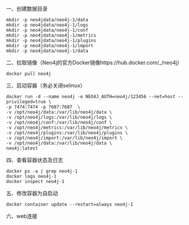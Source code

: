 一、创建数据目录
```
mkdir -p neo4jdata/neo4j-1/data
mkdir -p neo4jdata/neo4j-1/logs
mkdir -p neo4jdata/neo4j-1/conf
mkdir -p neo4jdata/neo4j-1/metrics
mkdir -p neo4jdata/neo4j-1/plugins
mkdir -p neo4jdata/neo4j-1/import
mkdir -p neo4jdata/neo4j-1/data
```

二、拉取镜像（Neo4j的官方Docker镜像https://hub.docker.com/_/neo4j）
```
docker pull neo4j
```
三、启动容器（务必关闭selinux）
```
docker run -d --name neo4j -e NEO4J_AUTH=neo4j/123456 --net=host --privileged=true \
-p 7474:7474 -p 7687:7687  \
-v /opt/neo4j/data:/var/lib/neo4j/data \
-v /opt/neo4j/logs:/var/lib/neo4j/logs \
-v /opt/neo4j/conf:/var/lib/neo4j/conf \
-v /opt/neo4j/metrics:/var/lib/neo4j/metrics \
-v /opt/neo4j/plugins:/var/lib/neo4j/plugins \
-v /opt/neo4j/import:/var/lib/neo4j/import \
-v /opt/neo4j/data:/var/lib/neo4j/data \
neo4j:latest
```
四、查看容器状态及日志
```
docker ps -a | grep neo4j-1
docker logs neo4j-1
docker inspect neo4j-1
```
五、修改容器为自启动
```
docker container update --restart=always neo4j-1
```
六、web连接
